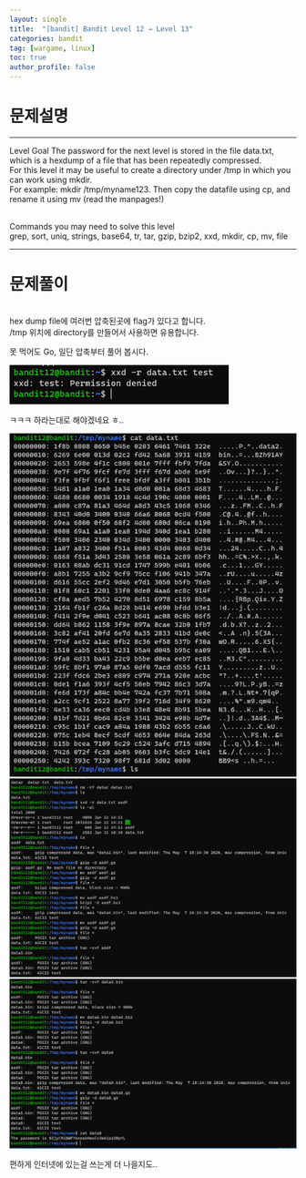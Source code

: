 ```yaml
---
layout: single
title:  "[bandit] Bandit Level 12 → Level 13"
categories: bandit
tag: [wargame, linux]
toc: true
author_profile: false
---
```



# 문제설명
<hr size=10 noshade>
Level Goal   
The password for the next level is stored in the file data.txt, which is a hexdump of a file that has been repeatedly compressed.<br/>
For this level it may be useful to create a directory under /tmp in which you can work using mkdir.<br/>
For example: mkdir /tmp/myname123. Then copy the datafile using cp, and rename it using mv (read the manpages!)   
<br/>
<br/>

Commands you may need to solve this level   
grep, sort, uniq, strings, base64, tr, tar, gzip, bzip2, xxd, mkdir, cp, mv, file
<hr size=10 noshade>

# 문제풀이


<p><br/>hex dump file에 여러번 압축된곳에 flag가 있다고 합니다.<br/>/tmp 위치에 directory를 만들어서 사용하면 유용합니다.</p>
<p>못 먹어도 Go, 일단 압축부터 풀어 봅시다.</p>
<img src="../../images/2022-01-22/bandit12-1.PNG">
<p>ㅋㅋㅋ 하라는대로 해야겠네요 ㅎ..</p>
<img src="../../images/2022-01-22/bandit12-2.PNG">
<img src="../../images/2022-01-22/bandit12-3.PNG">
<img src="../../images/2022-01-22/bandit12-4.PNG">
<p>편하게 인터넷에 있는걸 쓰는게 더 나을지도..</p>
<p></p>
<p></p>




